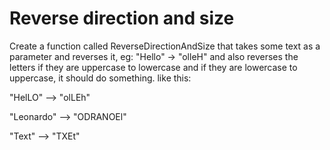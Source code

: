 # Reverse direction and size

Create a function called ReverseDirectionAndSize that takes some text as a parameter and reverses it, eg: "Hello" -> "olleH" and also reverses the letters if they are uppercase to lowercase and if they are lowercase to uppercase, it should do something. like this:

"HelLO" --> "olLEh"

"Leonardo" --> "ODRANOEl"

"Text" --> "TXEt"

